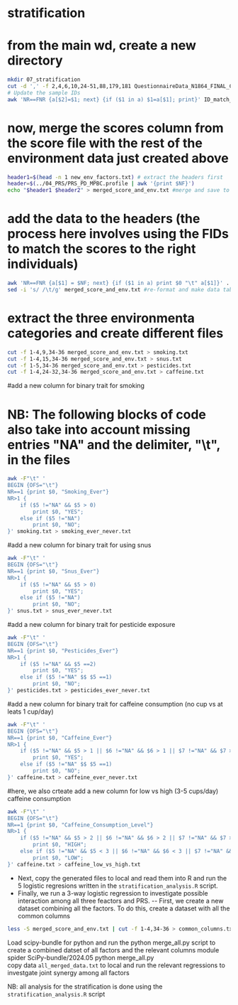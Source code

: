 # stratification
# from the main wd, create a new directory

```bash
mkdir 07_stratification
cut -d ',' -f 2,4,6,10,24-51,88,179,181 QuestionnaireData_N1864_FINAL_CLEANED_210621_nomed.csv | sed 's/,/\t/g' > processed_analysis_files/07_stratification/env_factors.txt
# Update the sample IDs
awk 'NR==FNR {a[$2]=$1; next} {if ($1 in a) $1=a[$1]; print}' ID_match_unix.txt processed_analysis_files/07_stratification/env_factors.txt > processed_analysis_files/07_stratification/new_env_factors.txt
```

# now, merge the scores column from the score file with the rest of the environment data just created above
```bash
header1=$(head -n 1 new_env_factors.txt) # extract the headers first
header=$(../04_PRS/PRS_PD_MPBC.profile | awk '{print $NF}')
echo "$header1 $header2" > merged_score_and_env.txt #merge and save to a new file
```
# add the data to the headers (the process here involves using the FIDs to match the scores to the right individuals)
```bash
awk 'NR==FNR {a[$1] = $NF; next} {if ($1 in a) print $0 "\t" a[$1]}' ../04_PRS/PRS_PD_MPBC.profile new_env_factors.txt >> merged_score_and_env.txt
sed -i 's/ /\t/g' merged_score_and_env.txt #re-format and make data tab-deliminated
```
# extract the three environmenta categories and create different files
```bash
cut -f 1-4,9,34-36 merged_score_and_env.txt > smoking.txt
cut -f 1-4,15,34-36 merged_score_and_env.txt > snus.txt
cut -f 1-5,34-36 merged_score_and_env.txt > pesticides.txt
cut -f 1-4,24-32,34-36 merged_score_and_env.txt > caffeine.txt 
```
#add a new column for binary trait for smoking
# NB: The following blocks of code also take into account missing entries "NA" and the delimiter, "\t", in the files
```bash
awk -F"\t" '
BEGIN {OFS="\t"}
NR==1 {print $0, "Smoking_Ever"}
NR>1 {
    if ($5 !="NA" && $5 > 0)
        print $0, "YES";
    else if ($5 !="NA")
        print $0, "NO";
}' smoking.txt > smoking_ever_never.txt
```
#add a new column for binary trait for using snus
```bash
awk -F"\t" '
BEGIN {OFS="\t"}
NR==1 {print $0, "Snus_Ever"}
NR>1 {
    if ($5 !="NA" && $5 > 0)
        print $0, "YES";
    else if ($5 !="NA")
        print $0, "NO";
}' snus.txt > snus_ever_never.txt
```
#add a new column for binary trait for pesticide exposure
```bash
awk -F"\t" '
BEGIN {OFS="\t"}
NR==1 {print $0, "Pesticides_Ever"}
NR>1 {
    if ($5 !="NA" && $5 ==2)
        print $0, "YES";
    else if ($5 !="NA" $$ $5 ==1)
        print $0, "NO";
}' pesticides.txt > pesticides_ever_never.txt
```
#add a new column for binary trait for caffeine consumption (no cup vs at leats 1 cup/day)
```bash
awk -F"\t" '
BEGIN {OFS="\t"}
NR==1 {print $0, "Caffeine_Ever"}
NR>1 {
    if ($5 !="NA" && $5 > 1 || $6 !="NA" && $6 > 1 || $7 !="NA" && $7 > 1 || $8 !="NA" && $8 > 1 || $9 !="NA" && $9 > 1 || $10 !="NA" && $10 > 1 || $11 !="NA" && $11 > 1 || $12 !="NA" && $12 > 1 || $13 !="NA" && $13 > 1)
        print $0, "YES";
    else if ($5 !="NA" $$ $5 ==1)
        print $0, "NO";
}' caffeine.txt > caffeine_ever_never.txt
```
#here, we also crteate add a new column for low vs high (3-5 cups/day) caffeine consumption
```bash
awk -F"\t" '
BEGIN {OFS="\t"}
NR==1 {print $0, "Caffeine_Consumption_Level"}
NR>1 {
    if ($5 !="NA" && $5 > 2 || $6 !="NA" && $6 > 2 || $7 !="NA" && $7 > 2 || $8 !="NA" && $8 > 2 || $9 !="NA" && $9 > 2 || $10 !="NA" && $10 > 2 || $11 !="NA" && $11 > 2 || $12 != "NA" && $12 > 2 || $13 !="NA" && $13 > 2)
        print $0, "HIGH";
    else if ($5 !="NA" && $5 < 3 || $6 !="NA" && $6 < 3 || $7 !="NA" && $7 < 3 || $8 !="NA" && $8 < 3 || $9 !="NA" && $9 < 3 || $10 !="NA" && $10 < 3 || $11 !="NA" && $11 < 3 || $12 !="NA" && $12 < 3 || $13 !="NA" && $13 < 3)
        print $0, "LOW";
}' caffeine.txt > caffeine_low_vs_high.txt
```
- Next, copy the generated files to local and read them into R and run the 5 logistic regresions written in the ```stratification_analysis.R``` script.
- Finally, we run a 3-way logistic regression to investigate possible interaction among all three feactors and PRS. 
-- First, we create a new dataset combining all the factors. To do this, create a dataset with all the common columns 
```bash
less -S merged_score_and_env.txt | cut -f 1-4,34-36 > common_columns.txt
```
Load scipy-bundle for python and run the python merge_all.py script to create a combined datset of all factors and the relevant columns
module spider SciPy-bundle/2024.05
python merge_all.py  
copy data ```all_merged_data.txt``` to local and run the relevant regressions to investgate joint synergy among all factors

NB: all analysis for the stratification is done using the ```stratification_analysis.R``` script
